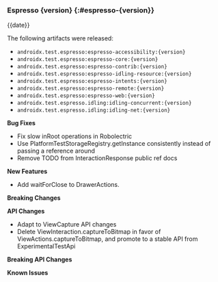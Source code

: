 ### Espresso {version} {:#espresso-{version}}

{{date}}

The following artifacts were released:

* `androidx.test.espresso:espresso-accessibility:{version}`
* `androidx.test.espresso:espresso-core:{version}`
* `androidx.test.espresso:espresso-contrib:{version}`
* `androidx.test.espresso:espresso-idling-resource:{version}`
* `androidx.test.espresso:espresso-intents:{version}`
* `androidx.test.espresso:espresso-remote:{version}`
* `androidx.test.espresso:espresso-web:{version}`
* `androidx.test.espresso.idling:idling-concurrent:{version}`
* `androidx.test.espresso.idling:idling-net:{version}`

**Bug Fixes**

* Fix slow inRoot operations in Robolectric
* Use PlatformTestStorageRegistry.getInstance consistently instead of passing a reference around
* Remove TODO from InteractionResponse public ref docs

**New Features**

* Add waitForClose to DrawerActions.

**Breaking Changes**

**API Changes**

* Adapt to ViewCapture API changes
* Delete ViewInteraction.captureToBitmap in favor of ViewActions.captureToBitmap,
  and promote to a stable API from ExperimentalTestApi


**Breaking API Changes**

**Known Issues**
